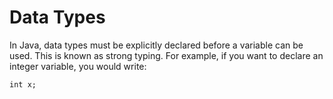 # Data Types

In Java, data types must be explicitly declared before a variable can be used. This is known as strong typing. For example, if you want to declare an integer variable, you would write:

```agsl
int x;
```